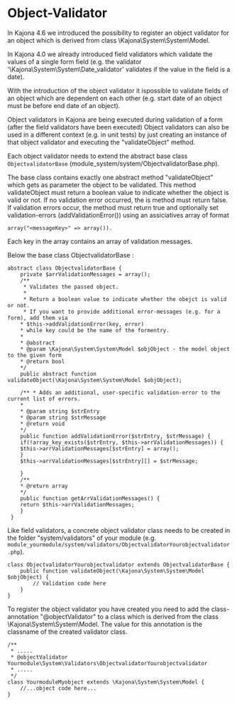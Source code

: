 # Object-Validator
In Kajona 4.6 we introduced the possibility to register an object validator for an object which is derived from class \Kajona\System\System\Model.

In Kajona 4.0 we already introduced field validators which validate the values of a single form field (e.g. the validator '\Kajona\System\System\Date_validator' validates if the value in the field is a date).

With the introduction of the object validator it ispossible to validate fields of an object which are dependent on each other (e.g. start date of an object must be before end date of an object).

Object validators in Kajona are being executed during validation of a form (after the field validators have been executed)
Object validators can also be used in a different context (e.g. in unit tests) by just creating an instance of that object validator and executing the "validateObject" method.

Each object validator needs to extend the abstract base class ``ObjectvalidatorBase`` (module_system/system/ObjectvalidatorBase.php).

The base class contains exactly one abstract method "validateObject" which gets as parameter the object to be validated. This method validateObject must return a boolean value to indicate whether the object is valid or not.
If no validation error occurred, the is method must return false.
If validation errors occur, the method must return true and optionally set validation-errors (addValidationError()) using an assiciatives array of format
	
	array("<messageKey>" => array()).

Each key in the array contains an array of validation messages.

Below the base class ObjectvalidatorBase :
 
	abstract class ObjectvalidatorBase {
		private $arrValidationMessages = array();
		/**
		 * Validates the passed object.
		 *
		​ * Return a boolean value to indicate whether the obejct is valid or not.
		 * If you want to provide additional error-messages (e.g. for a form), add them via
		* $this->addValidationError(key, error)
		* while key could be the name of the formentry.
		*
		* @abstract
		* @param \Kajona\System\System\Model $objObject - the model object to the given form
		* @return bool
		*/
		public abstract function validateObject(\Kajona\System\System\Model $objObject);

		/** * Adds an additional, user-specific validation-error to the current list of errors.
		*
		* @param string $strEntry
		* @param string $strMessage
		* @return void
		*/
		public function addValidationError($strEntry, $strMessage) {
		if(!array_key_exists($strEntry, $this->arrValidationMessages)) {
		$this->arrValidationMessages[$strEntry] = array();
		}
		$this->arrValidationMessages[$strEntry][] = $strMessage;
		
		}
		/**
		* @return array
		*/
		public function getArrValidationMessages() {
		return $this->arrValidationMessages;
		​}
	​ }
 

Like field validators, a concrete object validator class needs to be created in the folder "system/validators" of your module (e.g. ``module_yourmodule/system/validators/ObjectvalidatorYourobjectvalidator.php``).

 
	class ObjectvalidatorYourobjectvalidator extends ObjectvalidatorBase {
	    public function validateObject(\Kajona\System\System\Model $objObject) {
	        // Validation code here
	    }
	} 
	 

To register the object validator you have created  you need to add the class-annotation "@objectValidator" to a class which is derived from the class \Kajona\System\System\Model. The value for this annotation is the classname of the created validator class.
 
	/**
	 * .....
	 * @objectValidator Yourmodule\System\Validators\ObjectvalidatorYourobjectvalidator
	 * .....
	 */
	class YourmoduleMyobject extends \Kajona\System\System\Model {
	    //...object code here...
	}

 
